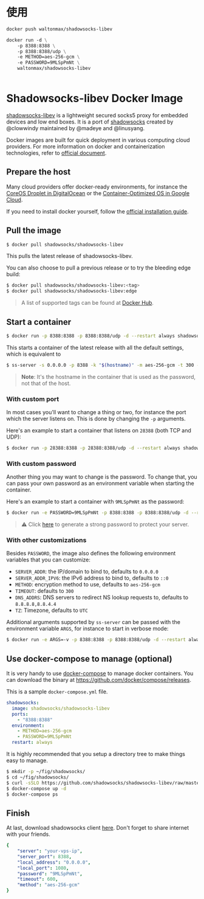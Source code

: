 # 使用
```dockerfile
docker push waltonmax/shadowsocks-libev

docker run -d \
	-p 8388:8388 \
	-p 8388:8388/udp \
	-e METHOD=aes-256-gcm \
	-e PASSWORD=9MLSpPmNt \
	waltonmax/shadowsocks-libev 
	
```

# Shadowsocks-libev Docker Image

[shadowsocks-libev][1] is a lightweight secured socks5 proxy for embedded
devices and low end boxes.  It is a port of [shadowsocks][2] created by
@clowwindy maintained by @madeye and @linusyang.

Docker images are built for quick deployment in various computing cloud providers. For more information on docker and containerization technologies, refer to [official document][9].

## Prepare the host

Many cloud providers offer docker-ready environments, for instance the [CoreOS Droplet in DigitalOcean][10] or the [Container-Optimized OS in Google Cloud][11].

If you need to install docker yourself, follow the [official installation guide][12].

## Pull the image

```bash
$ docker pull shadowsocks/shadowsocks-libev
```
This pulls the latest release of shadowsocks-libev.

You can also choose to pull a previous release or to try the bleeding edge build:
```bash
$ docker pull shadowsocks/shadowsocks-libev:<tag>
$ docker pull shadowsocks/shadowsocks-libev:edge
```
> A list of supported tags can be found at [Docker Hub][13].

## Start a container

```bash
$ docker run -p 8388:8388 -p 8388:8388/udp -d --restart always shadowsocks/shadowsocks-libev:latest
```
This starts a container of the latest release with all the default settings, which is equivalent to
```bash
$ ss-server -s 0.0.0.0 -p 8388 -k "$(hostname)" -m aes-256-gcm -t 300 -d "8.8.8.8,8.8.4.4" -u
```
> **Note**: It's the hostname in the container that is used as the password, not that of the host.

### With custom port

In most cases you'll want to change a thing or two, for instance the port which the server listens on. This is done by changing the `-p` arguments.

Here's an example to start a container that listens on `28388` (both TCP and UDP):
```bash
$ docker run -p 28388:8388 -p 28388:8388/udp -d --restart always shadowsocks/shadowsocks-libev
```

### With custom password

Another thing you may want to change is the password. To change that, you can pass your own password as an environment variable when starting the container.

Here's an example to start a container with `9MLSpPmNt` as the password:
```bash
$ docker run -e PASSWORD=9MLSpPmNt -p 8388:8388 -p 8388:8388/udp -d --restart always shadowsocks/shadowsocks-libev
```
> :warning: Click [here][6] to generate a strong password to protect your server.

### With other customizations
Besides `PASSWORD`, the image also defines the following environment variables that you can customize:
* `SERVER_ADDR`: the IP/domain to bind to, defaults to `0.0.0.0`
* `SERVER_ADDR_IPV6`: the IPv6 address to bind to, defaults to `::0`
* `METHOD`: encryption method to use, defaults to `aes-256-gcm`
* `TIMEOUT`: defaults to `300`
* `DNS_ADDRS`: DNS servers to redirect NS lookup requests to, defaults to `8.8.8.8,8.8.4.4`
* `TZ`: Timezone, defaults to `UTC`

Additional arguments supported by `ss-server` can be passed with the environment variable `ARGS`, for instance to start in verbose mode:
```bash
$ docker run -e ARGS=-v -p 8388:8388 -p 8388:8388/udp -d --restart always shadowsocks/shadowsocks-libev:latest
```

## Use docker-compose to manage (optional)

It is very handy to use [docker-compose][7] to manage docker containers.
You can download the binary at <https://github.com/docker/compose/releases>.

This is a sample `docker-compose.yml` file.

```yaml
shadowsocks:
  image: shadowsocks/shadowsocks-libev
  ports:
    - "8388:8388"
  environment:
    - METHOD=aes-256-gcm
    - PASSWORD=9MLSpPmNt
  restart: always
```

It is highly recommended that you setup a directory tree to make things easy to manage.

```bash
$ mkdir -p ~/fig/shadowsocks/
$ cd ~/fig/shadowsocks/
$ curl -sSLO https://github.com/shadowsocks/shadowsocks-libev/raw/master/docker/alpine/docker-compose.yml
$ docker-compose up -d
$ docker-compose ps
```

## Finish

At last, download shadowsocks client [here][8].
Don't forget to share internet with your friends.

```yaml
{
    "server": "your-vps-ip",
    "server_port": 8388,
    "local_address": "0.0.0.0",
    "local_port": 1080,
    "password": "9MLSpPmNt",
    "timeout": 600,
    "method": "aes-256-gcm"
}
```

[1]: https://github.com/shadowsocks/shadowsocks-libev
[2]: https://shadowsocks.org/en/index.html
[6]: https://duckduckgo.com/?q=password+12&t=ffsb&ia=answer
[7]: https://github.com/docker/compose
[8]: https://shadowsocks.org/en/download/clients.html
[9]: https://docs.docker.com/
[10]: https://www.digitalocean.com/products/linux-distribution/coreos/
[11]: https://cloud.google.com/container-optimized-os/
[12]: https://docs.docker.com/install/
[13]: https://hub.docker.com/r/shadowsocks/shadowsocks-libev/tags/
